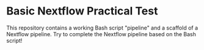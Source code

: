 # Basic Nextflow Practical Test

This repository contains a working Bash script "pipeline" and a scaffold of a Nextflow pipeline. Try to complete the Nextflow pipeline based on the Bash script!
